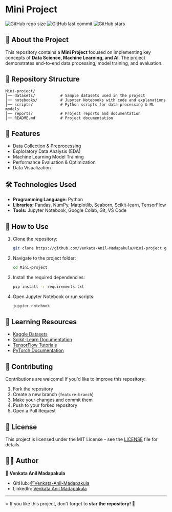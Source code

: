 # Mini Project

![GitHub repo size](https://img.shields.io/github/repo-size/Venkata-Anil-Madapakula/Mini-project)
![GitHub last commit](https://img.shields.io/github/last-commit/Venkata-Anil-Madapakula/Mini-project)
![GitHub stars](https://img.shields.io/github/stars/Venkata-Anil-Madapakula/Mini-project?style=social)

## 📌 About the Project
This repository contains a **Mini Project** focused on implementing key concepts of **Data Science, Machine Learning, and AI**. The project demonstrates end-to-end data processing, model training, and evaluation.

## 📂 Repository Structure
```
Mini-project/
│── datasets/           # Sample datasets used in the project
│── notebooks/          # Jupyter Notebooks with code and explanations
│── scripts/            # Python scripts for data processing & ML models
│── reports/            # Project reports and documentation
│── README.md           # Project documentation
```

## 🚀 Features
- Data Collection & Preprocessing
- Exploratory Data Analysis (EDA)
- Machine Learning Model Training
- Performance Evaluation & Optimization
- Data Visualization

## 🛠 Technologies Used
- **Programming Language:** Python
- **Libraries:** Pandas, NumPy, Matplotlib, Seaborn, Scikit-learn, TensorFlow
- **Tools:** Jupyter Notebook, Google Colab, Git, VS Code

## 📌 How to Use
1. Clone the repository:
   ```bash
   git clone https://github.com/Venkata-Anil-Madapakula/Mini-project.git
   ```
2. Navigate to the project folder:
   ```bash
   cd Mini-project
   ```
3. Install the required dependencies:
   ```bash
   pip install -r requirements.txt
   ```
4. Open Jupyter Notebook or run scripts:
   ```bash
   jupyter notebook
   ```

## 📖 Learning Resources
- [Kaggle Datasets](https://www.kaggle.com/datasets)
- [Scikit-Learn Documentation](https://scikit-learn.org/stable/user_guide.html)
- [TensorFlow Tutorials](https://www.tensorflow.org/tutorials)
- [PyTorch Documentation](https://pytorch.org/tutorials/)

## 🤝 Contributing
Contributions are welcome! If you'd like to improve this repository:
1. Fork the repository
2. Create a new branch (`feature-branch`)
3. Make your changes and commit them
4. Push to your forked repository
5. Open a Pull Request

## 📜 License
This project is licensed under the MIT License - see the [LICENSE](LICENSE) file for details.

## 👨‍💻 Author
👤 **Venkata Anil Madapakula**
- GitHub: [@Venkata-Anil-Madapakula](https://github.com/Venkata-Anil-Madapakula)
- LinkedIn: [Venkata Anil Madapakula](https://www.linkedin.com/in/venkata-anil-madapakula/)

---
⭐ If you like this project, don't forget to **star the repository!** 🚀
